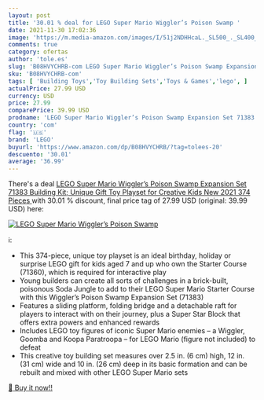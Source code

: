 ```yaml
---
layout: post
title: '30.01 % deal for LEGO Super Mario Wiggler’s Poison Swamp '
date: 2021-11-30 17:02:36
image: 'https://m.media-amazon.com/images/I/51j2NDHHcaL._SL500_._SL400_.jpg'
comments: true
category: ofertas
author: 'tole.es'
slug: 'B08HVYCHRB-com LEGO Super Mario Wiggler’s Poison Swamp Expansion Set...'
sku: 'B08HVYCHRB-com'
tags: [ 'Building Toys','Toy Building Sets','Toys & Games','lego', ]
actualPrice: 27.99 USD
currency: USD
price: 27.99
comparePrice: 39.99 USD
prodname: 'LEGO Super Mario Wiggler’s Poison Swamp Expansion Set 71383 Building Kit; Unique Gift Toy Playset for Creative Kids  New 2021  374 Pieces '
country: 'com'
flag: '🇺🇸'
brand: 'LEGO'
buyurl: 'https://www.amazon.com/dp/B08HVYCHRB/?tag=tolees-20'
descuento: '30.01'
average: '36.99'
---
```


There's a deal [LEGO Super Mario Wiggler’s Poison Swamp Expansion Set 71383 Building Kit; Unique Gift Toy Playset for Creative Kids  New 2021  374 Pieces ](https://www.amazon.com/dp/B08HVYCHRB/?tag=tolees-20)  with  30.01 % discount, final price tag of  27.99 USD (original: 39.99 USD) here:

[![LEGO Super Mario Wiggler’s Poison Swamp ](https://m.media-amazon.com/images/I/51j2NDHHcaL._SL500_._SL400_.jpg)](https://www.amazon.com/dp/B08HVYCHRB/?tag=tolees-20)

ℹ️:

- This 374-piece, unique toy playset is an ideal birthday, holiday or surprise LEGO gift for kids aged 7 and up who own the Starter Course (71360), which is required for interactive play
- Young builders can create all sorts of challenges in a brick-built, poisonous Soda Jungle to add to their LEGO Super Mario Starter Course with this Wiggler’s Poison Swamp Expansion Set (71383)
- Features a sliding platform, folding bridge and a detachable raft for players to interact with on their journey, plus a Super Star Block that offers extra powers and enhanced rewards
- Includes LEGO toy figures of iconic Super Mario enemies – a Wiggler, Goomba and Koopa Paratroopa – for LEGO Mario (figure not included) to defeat
- This creative toy building set measures over 2.5 in. (6 cm) high, 12 in. (31 cm) wide and 10 in. (26 cm) deep in its basic formation and can be rebuilt and mixed with other LEGO Super Mario sets

[🛒 Buy it now!!](https://www.amazon.com/dp/B08HVYCHRB/?tag=tolees-20)
